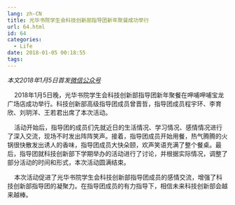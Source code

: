 ```yaml
---
lang: zh-CN
title: 光华书院学生会科技创新部指导团新年聚餐成功举行
url: 64.html
id: 64
categories:
  - Life
date: 2018-01-05 00:18:55
tags:
---
```


_本文2018年1月5日首发[微信公众号](https://mp.weixin.qq.com/s?__biz=MzIyMjA1MDA4MQ==&mid=2455134444&idx=1&sn=5d734a914e79d87aed48c2a2b2970e56&chksm=ff91a2a2c8e62bb481265c3382f8bbe24ed0f481380b5b1b1e2f7396ead0cfb04874fdee095a#rd)_

    2018年1月5日晚，光华书院学生会科技创新部指导团新年聚餐在呷哺呷哺宝龙广场店成功举行。科技创新部高级指导团成员曾晋哲，指导团成员程宇环、李育欣、刘玥洋、王若君出席了本次活动。

    活动开始后，指导团的成员们先就近日的生活情况、学习情况、感情情况进行了深入交流，现场不时发出阵阵笑声。接着，指导团成员开始用餐，热气腾腾的火锅很快散发出诱人的香味，指导团成员大快朵颐，欢声笑语充满了整个餐桌。最后，指导团就科技创新部下学期举办的活动进行了讨论，并根据实际情况，调整了部分活动的时间和形式，本次活动圆满结束。

    本次活动促进了光华书院学生会科技创新部指导团成员的感情交流，增强了科技创新部指导团的凝聚力。在指导团成员的有力指导下，相信未来科技创新部会越来越棒。
